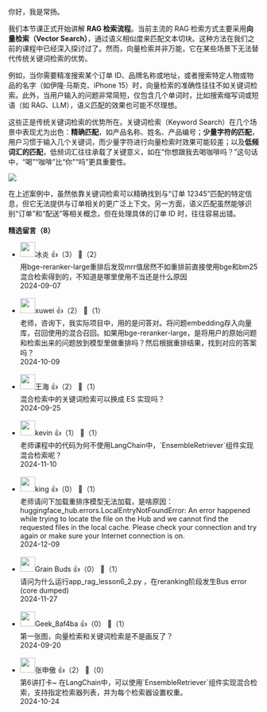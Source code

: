 你好，我是常扬。

我们本节课正式开始讲解 **RAG 检索流程**。当前主流的 RAG 检索方式主要采用**向量检索（Vector Search）**，通过语义相似度来匹配文本切块。这种方法在我们之前的课程中已经深入探讨过了。然而，向量检索并非万能，它在某些场景下无法替代传统关键词检索的优势。

例如，当你需要精准搜索某个订单 ID、品牌名称或地址，或者搜索特定人物或物品的名字（如伊隆·马斯克、iPhone 15）时，向量检索的准确性往往不如关键词检索。此外，当用户输入的问题非常简短，仅包含几个单词时，比如搜索缩写词或短语（如 RAG、LLM），语义匹配的效果也可能不尽理想。

这些正是传统关键词检索的优势所在。关键词检索（Keyword Search）在几个场景中表现尤为出色：**精确匹配**，如产品名称、姓名、产品编号；**少量字符的匹配**，用户习惯于输入几个关键词，而少量字符进行向量检索时效果可能较差；以及**低频词汇的匹配**，低频词汇往往承载了关键意义，如在“你想跟我去喝咖啡吗？”这句话中，“喝”“咖啡”比“你”“吗”更具重要性。

![](https://static001.geekbang.org/resource/image/57/15/57337062d6bf564a0116412f889c4615.jpg?wh=2000x916)

在上述案例中，虽然依靠关键词检索可以精确找到与“订单 12345”匹配的特定信息，但它无法提供与订单相关的更广泛上下文。另一方面，语义匹配虽然能够识别“订单”和“配送”等相关概念，但在处理具体的订单 ID 时，往往容易出错。
<div><strong>精选留言（8）</strong></div><ul>
<li><img src="https://static001.geekbang.org/account/avatar/00/13/1d/02/60c52ddc.jpg" width="30px"><span>冰炎</span> 👍（3） 💬（2）<div>用bge-reranker-large重排后发现mrr值居然不如重排前直接使用bge和bm25混合检索得到的，不知道是哪里使用不当还是什么原因</div>2024-09-07</li><br/><li><img src="https://static001.geekbang.org/account/avatar/00/11/c5/52/63008fc7.jpg" width="30px"><span>xuwei</span> 👍（2） 💬（1）<div>老师，咨询下，我实际项目中，用的是问答对。将问题embedding存入向量库，召回使用的混合召回。如果用bge-reranker-large，是将用户的原始问题和检索出来的问题放到模型里做重排吗？然后根据重排结果，找到对应的答案吗？</div>2024-10-09</li><br/><li><img src="https://static001.geekbang.org/account/avatar/00/11/af/eb/8a2c26ab.jpg" width="30px"><span>王海</span> 👍（2） 💬（1）<div>混合检索中的关键词检索可以换成 ES 实现吗？</div>2024-09-25</li><br/><li><img src="https://static001.geekbang.org/account/avatar/00/3b/d0/e5/0a3ee17c.jpg" width="30px"><span>kevin</span> 👍（1） 💬（1）<div>老师课程中的代码为何不使用LangChain中，`EnsembleRetriever`组件实现混合检索呢？</div>2024-11-10</li><br/><li><img src="https://static001.geekbang.org/account/avatar/00/22/b1/da/5602cb4b.jpg" width="30px"><span>king</span> 👍（0） 💬（1）<div>老师请问下加载重排序模型无法加载，是啥原因：huggingface_hub.errors.LocalEntryNotFoundError: An error happened while trying to locate the file on the Hub and we cannot find the requested files in the local cache. Please check your connection and try again or make sure your Internet connection is on.
</div>2024-12-09</li><br/><li><img src="https://static001.geekbang.org/account/avatar/00/3c/68/9b/d53ebac5.jpg" width="30px"><span>Grain Buds</span> 👍（0） 💬（1）<div>请问为什么运行app_rag_lesson6_2.py ，在reranking阶段发生Bus error (core dumped)</div>2024-11-27</li><br/><li><img src="" width="30px"><span>Geek_8af4ba</span> 👍（0） 💬（1）<div>第一张图，向量检索和关键词检索是不是画反了？</div>2024-09-20</li><br/><li><img src="https://static001.geekbang.org/account/avatar/00/12/0a/a4/828a431f.jpg" width="30px"><span>张申傲</span> 👍（2） 💬（0）<div>第6讲打卡~
在LangChain中，可以使用`EnsembleRetriever`组件实现混合检索，支持指定检索器列表，并为每个检索器设置权重。</div>2024-10-24</li><br/>
</ul>